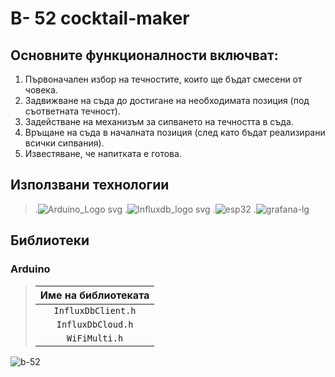 # B- 52 cocktail-maker


## Основните функционалности включват: 
1. Първоначален избор на течностите, които ще бъдат смесени от човека.
2. Задвижване на съда до достигане на необходимата позиция (под съответната течност).
3. Задействане на механизъм за сипването на течността в съда.
4. Връщане на съда в началната позиция (след като бъдат реализирани всички сипвания).
5. Известяване, че напитката е готова.

## Използвани технологии

> .![Arduino_Logo svg](https://github.com/emigeorgieva/cocktail-maker/assets/126180854/52c9eb31-8356-404f-a8d1-421be588c557)
> .![Influxdb_logo svg](https://github.com/emigeorgieva/cocktail-maker/assets/126180854/d07182a0-9173-487b-96a4-b5c44ff672f7)
> .![esp32](https://github.com/emigeorgieva/cocktail-maker/assets/126180854/fe9b9561-880e-45a7-8bb3-db07852eca38)
> .![grafana-lg](https://github.com/emigeorgieva/cocktail-maker/assets/126180854/51bd4882-8324-41fe-a36b-4ab87a34f1fc)


## Библиотеки

### **Arduino**

> | **Име на библиотеката** |
> | :-------------: |
> | ``InfluxDbClient.h`` 
> | ``InfluxDbCloud.h`` 
> | ``WiFiMulti.h`` 


![b-52](https://user-images.githubusercontent.com/126180854/233782882-9851f4c8-b0ce-44e6-8a41-d3157c78247c.png)
